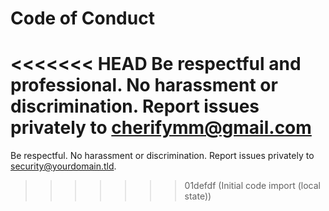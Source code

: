 # Code of Conduct
<<<<<<< HEAD
Be respectful and professional. No harassment or discrimination.
Report issues privately to cherifymm@gmail.com
=======
Be respectful. No harassment or discrimination. Report issues privately to security@yourdomain.tld.
>>>>>>> 01defdf (Initial code import (local state))
